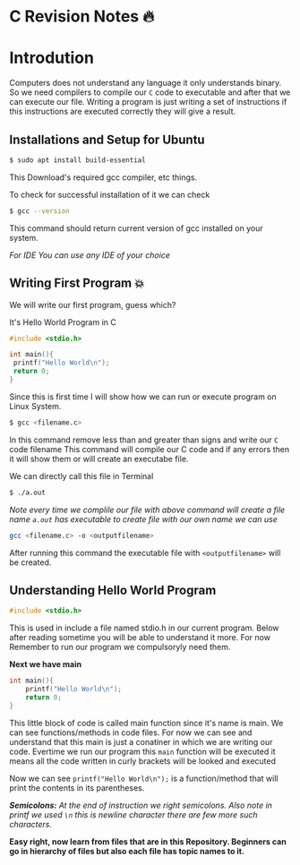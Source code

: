 # C Revision Notes :fire:

# Introdution

Computers does not understand any language it only understands binary.
So we need compilers to compile our `C` code to executable and after that we can execute our file.
Writing a program is just writing a set of instructions if this instructions are executed correctly they will give a result.

## Installations and Setup for Ubuntu

```bash
$ sudo apt install build-essential
```

This Download's required gcc compiler, etc things.

To check for successful installation of it we can check

```bash
$ gcc --version
```

This command should return current version of gcc installed on your system.

_For IDE You can use any IDE of your choice_

## Writing First Program :boom:

We will write our first program, guess which?

It's Hello World Program in C

```c
#include <stdio.h>

int main(){
 printf("Hello World\n");
 return 0;
}
```

Since this is first time I will show how we can run or execute program on Linux System.

```bash
$ gcc <filename.c>
```

In this command remove less than and greater than signs and write our `C` code filename
This command will compile our C code and if any errors then it will show them or will create an executabe file.

We can directly call this file in Terminal

```bash
$ ./a.out
```

_Note every time we complile our file with above command will create a file name `a.out` has executable to create file with our own name we can use_

```bash
gcc <filename.c> -o <outputfilename>
```

After running this command the executable file with `<outputfilename>` will be created.

## Understanding Hello World Program

```c
#include <stdio.h>
```

This is used in include a file named stdio.h in our current program. Below after reading sometime you will be able to understand it more. For now Remember to run our program we compulsoryly need them.

**Next we have main**

```c
int main(){
    printf("Hello World\n");
    return 0;
}
```

This little block of code is called main function since it's name is main. We can see functions/methods in code files. For now we can see and understand that this main is just a conatiner in which we are writing our code.
Evertime we run our program this `main` function will be executed it means all the code written in curly brackets will be looked and executed

Now we can see `printf("Hello World\n");` is a function/method that will print the contents in its parentheses.

_**Semicolons:** At the end of instruction we right semicolons._
_Also note in printf we used `\n` this is newline character there are few more such characters._

**Easy right, now learn from files that are in this Repository. Beginners can go in hierarchy of files but also each file has topic names to it.**
